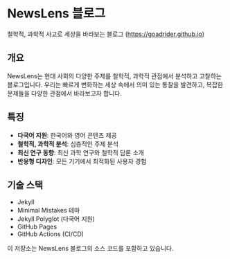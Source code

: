 # NewsLens 블로그

철학적, 과학적 사고로 세상을 바라보는 블로그 (https://goadrider.github.io)

## 개요

NewsLens는 현대 사회의 다양한 주제를 철학적, 과학적 관점에서 분석하고 고찰하는 블로그입니다. 우리는 빠르게 변화하는 세상 속에서 의미 있는 통찰을 발견하고, 복잡한 문제들을 다양한 관점에서 바라보고자 합니다.

## 특징

- **다국어 지원**: 한국어와 영어 콘텐츠 제공
- **철학적, 과학적 분석**: 심층적인 주제 분석
- **최신 연구 동향**: 최신 과학 연구와 철학적 담론 소개
- **반응형 디자인**: 모든 기기에서 최적화된 사용자 경험

## 기술 스택

- Jekyll
- Minimal Mistakes 테마
- Jekyll Polyglot (다국어 지원)
- GitHub Pages
- GitHub Actions (CI/CD)

이 저장소는 NewsLens 블로그의 소스 코드를 포함하고 있습니다. 